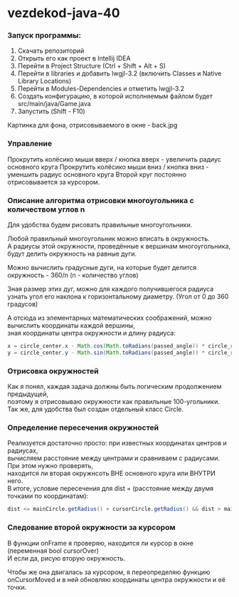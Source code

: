 # vezdekod-java-40 
### Запуск программы:
1. Скачать репозиторий
2. Открыть его как проект в Intellij IDEA
3. Перейти в Project Structure (Ctrl + Shift + Alt + S)
4. Перейти в libraries и добавить lwgjl-3.2 (включить Classes и Native Library Locations)
5. Перейти в Modules-Dependencies и отметить lwgjl-3.2
6. Создать конфигурацию, в которой исполняемым файлом будет src/main/java/Game.java
7. Запустить (Shift - F10) 

Картинка для фона, отрисовываемого в окне - back.jpg

### Управление
Прокрутить колёсико мыши вверх / кнопка вверх - увеличить радиус основного круга
Прокрутить колёсико мыши вниз / кнопка вниз - уменшить радиус основного круга
Второй круг постоянно отрисовывается за курсором.

### Описание алгоритма отрисовки многоугольника с количеством углов n
Для удобства будем рисовать правильные многоугольники.

Любой правильный многоугольник можно вписать в окружность.  
А радиусы этой окружности, проведённые к вершинам многоугольника, будут делить окружность на равные дуги.

Можно вычислить градусные дуги, на которые будет делится окружность - 360/n (n - количество углов)

Зная размер этих дуг, можно для каждого получившегося радиуса  
узнать угол его наклона к горизонтальному диаметру.  (Угол от 0 до 360 градусов)

А отсюда из элементарных математических соображений, можно вычислить координаты каждой вершины,  
зная координаты центра окружности и длину радиуса:

```java
x = circle_center.x - Math.cos(Math.toRadians(passed_angle)) * circle_r;
y = circle_center.y - Math.sin(Math.toRadians(passed_angle)) * circle_r;
```

### Отрисовка окружностей
Как я понял, каждая задача должны быть логическим продолжением предыдущей,  
поэтому я отрисовываю окружности как правильные 100-угольники.
Так же, для удобства был создан отдельный класс Circle.

### Определение пересечения окружностей
Реализуется достаточно просто: при известных координатах центров и радиусах,  
вычисляем расстояние между центрами и сравниваем с радиусами.  При этом нужно проверять,  
находится ли вторая окружнсоть ВНЕ основного круга или ВНУТРИ него.  
В итоге, условие пересечения для dist = (расстояние между двумя точками по координатам):
```java
dist <= mainCircle.getRadius() + cursorCircle.getRadius() && dist > mainCircle.getRadius() - cursorCircle.getRadius()
```

### Следование второй окружности за курсором
В функции onFrame я проверяю, находится ли курсор в окне (переменная bool cursorOver)  
И если да, рисую вторую окружность.

Чтобы же она двигалась за курсором, я переопределяю функцию  
onCursorMoved и в ней обновляю координаты центра окружности и её точки.
